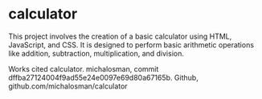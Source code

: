 # calculator

This project involves the creation of a basic calculator using HTML, JavaScript, and CSS. It is designed to perform basic arithmetic operations like addition, subtraction, multiplication, and division.

Works cited
calculator. michalosman, commit dffba27124004f9ad55e24e0097e69d80a67165b. Github, github.com/michalosman/calculator